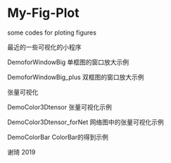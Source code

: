 # My-Fig-Plot
 some codes for ploting figures

最近的一些可视化的小程序

  DemoforWindowBig		单框图的窗口放大示例
  
  DemoforWindowBig_plus	双框图的窗口放大示例

张量可视化
  
   DemoColor3Dtensor		张量可视化示例
  
   DemoColor3Dtensor_forNet	网络图中的张量可视化示例
  
   DemoColorBar		ColorBar的得到示例

谢琦
2019
